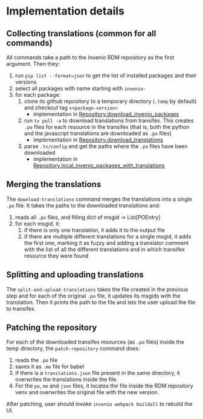# Implementation details

## Collecting translations (common for all commands)

All commands take a path to the Invenio RDM repository as the first argument.
Then they:

1. run `pip list --format=json` to get the list of installed packages and their versions
2. select all packages with name starting with `invenio-`
3. for each package:
   1. clone its github repository to a temporary directory (`.temp` by default) and checkout 
      tag `v<package-version>`
      * implementation in [Repository.download_invenio_packages](./src/rdm_lang_tools/repository.py#L39)
   2. run `tx pull -a` to download translations from transifex. This creates
      `.po` files for each resource in the transifex (that is, both the python
      and the javascript translations are downloaded as `.po` files)
      * implementation in [Repository.download_translations](./src/rdm_lang_tools/repository.py#L61)
   3. parse `.tx/config` and get the paths where the `.po` files have been downloaded
      * implementation in [Repository.local_invenio_packages_with_translations](./src/rdm_lang_tools/repository.py#L123)

## Merging the translations

The `download-translations` command merges the translations into a single `.po` file.
It takes the paths to the downloaded translations and:

1. reads all `.po` files, and filling dict of msgid -> List[POEntry]
2. for each msgid, it:
   1. if there is only one translation, it adds it to the output file
   2. if there are multiple different translations for a single msgid, 
      it adds the first one, marking it as fuzzy and adding a translator 
      comment with the list of all the different translations and in which
      transifex resource they were found

## Splitting and uploading translations

The `split-and-upload-translations` takes the file created in the previous step
and for each of the original `.po` file, it updates its msgids with the translation.
Then it prints the path to the file and lets the user upload the file to transifex.

## Patching the repository

For each of the downloaded transifex resources (as `.po` files) inside the temp directory, 
the `patch-repository` command does:

1. reads the `.po` file
2. saves it as `.mo` file for babel
3. if there is a `translations.json` file present in the same directory, 
   it overwrites the translations inside the file.
4. For the `po`, `mo` and `json` files, it locates the file inside the
   RDM repository venv and overwrites the original file with the new version.

After patching, user should invoke `invenio webpack buildall` to rebuild the UI.